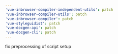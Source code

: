 ```yaml
---
'vue-inbrowser-compiler-independent-utils': patch
'vue-inbrowser-compiler-utils': patch
'vue-inbrowser-compiler': patch
'vue-styleguidist': patch
'vue-docgen-api': patch
'vue-docgen-cli': patch
---
```


fix preprocessing of script setup
